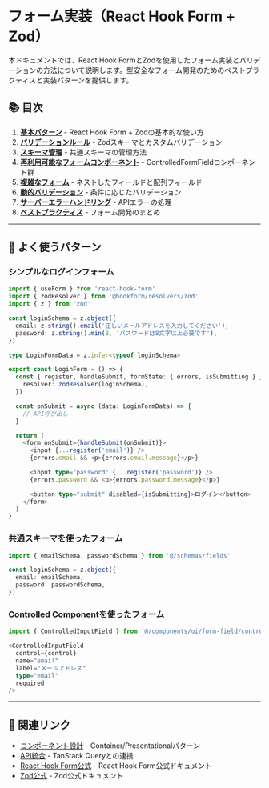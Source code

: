 # フォーム実装（React Hook Form + Zod）

本ドキュメントでは、React Hook FormとZodを使用したフォーム実装とバリデーションの方法について説明します。型安全なフォーム開発のためのベストプラクティスと実装パターンを提供します。

## 📚 目次

1. **[基本パターン](./01-basic-patterns.md)** - React Hook Form + Zodの基本的な使い方
2. **[バリデーションルール](./02-validation-rules.md)** - Zodスキーマとカスタムバリデーション
3. **[スキーマ管理](./03-schema-management.md)** - 共通スキーマの管理方法
4. **[再利用可能なフォームコンポーネント](./04-reusable-components.md)** - ControlledFormFieldコンポーネント群
5. **[複雑なフォーム](./05-complex-forms.md)** - ネストしたフィールドと配列フィールド
6. **[動的バリデーション](./06-dynamic-validation.md)** - 条件に応じたバリデーション
7. **[サーバーエラーハンドリング](./07-server-errors.md)** - APIエラーの処理
8. **[ベストプラクティス](./08-best-practices.md)** - フォーム開発のまとめ

---

## 🚀 よく使うパターン

### シンプルなログインフォーム

```typescript
import { useForm } from 'react-hook-form'
import { zodResolver } from '@hookform/resolvers/zod'
import { z } from 'zod'

const loginSchema = z.object({
  email: z.string().email('正しいメールアドレスを入力してください'),
  password: z.string().min(8, 'パスワードは8文字以上必要です'),
})

type LoginFormData = z.infer<typeof loginSchema>

export const LoginForm = () => {
  const { register, handleSubmit, formState: { errors, isSubmitting } } = useForm<LoginFormData>({
    resolver: zodResolver(loginSchema),
  })

  const onSubmit = async (data: LoginFormData) => {
    // API呼び出し
  }

  return (
    <form onSubmit={handleSubmit(onSubmit)}>
      <input {...register('email')} />
      {errors.email && <p>{errors.email.message}</p>}

      <input type="password" {...register('password')} />
      {errors.password && <p>{errors.password.message}</p>}

      <button type="submit" disabled={isSubmitting}>ログイン</button>
    </form>
  )
}
```

### 共通スキーマを使ったフォーム

```typescript
import { emailSchema, passwordSchema } from '@/schemas/fields'

const loginSchema = z.object({
  email: emailSchema,
  password: passwordSchema,
})
```

### Controlled Componentを使ったフォーム

```typescript
import { ControlledInputField } from '@/components/ui/form-field/controlled-form-field'

<ControlledInputField
  control={control}
  name="email"
  label="メールアドレス"
  type="email"
  required
/>
```

---

## 📖 関連リンク

- [コンポーネント設計](../03-component-design.md) - Container/Presentationalパターン
- [API統合](../05-api-integration/) - TanStack Queryとの連携
- [React Hook Form公式](https://react-hook-form.com/) - React Hook Form公式ドキュメント
- [Zod公式](https://zod.dev/) - Zod公式ドキュメント
